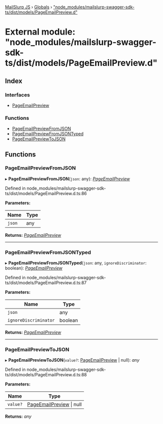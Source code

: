 [MailSlurp JS](../README.md) › [Globals](../globals.md) › ["node_modules/mailslurp-swagger-sdk-ts/dist/models/PageEmailPreview.d"](_node_modules_mailslurp_swagger_sdk_ts_dist_models_pageemailpreview_d_.md)

# External module: "node_modules/mailslurp-swagger-sdk-ts/dist/models/PageEmailPreview.d"

## Index

### Interfaces

* [PageEmailPreview](../interfaces/_node_modules_mailslurp_swagger_sdk_ts_dist_models_pageemailpreview_d_.pageemailpreview.md)

### Functions

* [PageEmailPreviewFromJSON](_node_modules_mailslurp_swagger_sdk_ts_dist_models_pageemailpreview_d_.md#pageemailpreviewfromjson)
* [PageEmailPreviewFromJSONTyped](_node_modules_mailslurp_swagger_sdk_ts_dist_models_pageemailpreview_d_.md#pageemailpreviewfromjsontyped)
* [PageEmailPreviewToJSON](_node_modules_mailslurp_swagger_sdk_ts_dist_models_pageemailpreview_d_.md#pageemailpreviewtojson)

## Functions

###  PageEmailPreviewFromJSON

▸ **PageEmailPreviewFromJSON**(`json`: any): *[PageEmailPreview](../interfaces/_node_modules_mailslurp_swagger_sdk_ts_dist_models_pageemailpreview_d_.pageemailpreview.md)*

Defined in node_modules/mailslurp-swagger-sdk-ts/dist/models/PageEmailPreview.d.ts:86

**Parameters:**

Name | Type |
------ | ------ |
`json` | any |

**Returns:** *[PageEmailPreview](../interfaces/_node_modules_mailslurp_swagger_sdk_ts_dist_models_pageemailpreview_d_.pageemailpreview.md)*

___

###  PageEmailPreviewFromJSONTyped

▸ **PageEmailPreviewFromJSONTyped**(`json`: any, `ignoreDiscriminator`: boolean): *[PageEmailPreview](../interfaces/_node_modules_mailslurp_swagger_sdk_ts_dist_models_pageemailpreview_d_.pageemailpreview.md)*

Defined in node_modules/mailslurp-swagger-sdk-ts/dist/models/PageEmailPreview.d.ts:87

**Parameters:**

Name | Type |
------ | ------ |
`json` | any |
`ignoreDiscriminator` | boolean |

**Returns:** *[PageEmailPreview](../interfaces/_node_modules_mailslurp_swagger_sdk_ts_dist_models_pageemailpreview_d_.pageemailpreview.md)*

___

###  PageEmailPreviewToJSON

▸ **PageEmailPreviewToJSON**(`value?`: [PageEmailPreview](../interfaces/_node_modules_mailslurp_swagger_sdk_ts_dist_models_pageemailpreview_d_.pageemailpreview.md) | null): *any*

Defined in node_modules/mailslurp-swagger-sdk-ts/dist/models/PageEmailPreview.d.ts:88

**Parameters:**

Name | Type |
------ | ------ |
`value?` | [PageEmailPreview](../interfaces/_node_modules_mailslurp_swagger_sdk_ts_dist_models_pageemailpreview_d_.pageemailpreview.md) &#124; null |

**Returns:** *any*
